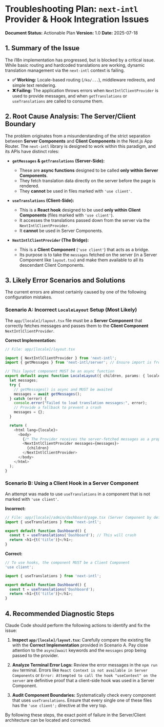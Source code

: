 
# Troubleshooting Plan: `next-intl` Provider & Hook Integration Issues

**Document Status:** Actionable Plan
**Version:** 1.0
**Date:** 2025-07-18

## 1. Summary of the Issue

The i18n implementation has progressed, but is blocked by a critical issue. While basic routing and hardcoded translations are working, dynamic translation management via the `next-intl` context is failing.

*   **✅ Working:** Locale-based routing (`/ko/...`), middleware redirects, and simple text rendering.
*   **❌ Failing:** The application throws errors when `NextIntlClientProvider` is used to provide messages, and when `getTranslations` or `useTranslations` are called to consume them.

## 2. Root Cause Analysis: The Server/Client Boundary

The problem originates from a misunderstanding of the strict separation between **Server Components** and **Client Components** in the Next.js App Router. The `next-intl` library is designed to work within this paradigm, and its APIs have distinct roles:

*   **`getMessages` & `getTranslations` (Server-Side):**
    *   These are **async functions** designed to be called **only within Server Components**.
    *   They fetch translation data directly on the server before the page is rendered.
    *   They **cannot** be used in files marked with `'use client'`.

*   **`useTranslations` (Client-Side):**
    *   This is a **React hook** designed to be used **only within Client Components** (files marked with `'use client'`).
    *   It accesses the translations passed down from the server via the `NextIntlClientProvider`.
    *   It **cannot** be used in Server Components.

*   **`NextIntlClientProvider` (The Bridge):**
    *   This is a **Client Component** (`'use client'`) that acts as a bridge.
    *   Its purpose is to take the `messages` fetched on the server (in a Server Component like `layout.tsx`) and make them available to all its descendant Client Components.

## 3. Likely Error Scenarios and Solutions

The current errors are almost certainly caused by one of the following configuration mistakes.

### Scenario A: Incorrect `LocaleLayout` Setup (Most Likely)

The `app/[locale]/layout.tsx` file must be a **Server Component** that correctly fetches messages and passes them to the **Client Component** `NextIntlClientProvider`.

**Correct Implementation:**
```typescript
// File: app/[locale]/layout.tsx

import { NextIntlClientProvider } from 'next-intl';
import { getMessages } from 'next-intl/server'; // Ensure import is from 'next-intl/server'

// This layout component MUST be an async function
export default async function LocaleLayout({ children, params: { locale } }) {
  let messages;
  try {
    // getMessages() is async and MUST be awaited
    messages = await getMessages();
  } catch (error) {
    console.error("Failed to load translation messages:", error);
    // Provide a fallback to prevent a crash
    messages = {}; 
  }

  return (
    <html lang={locale}>
      <body>
        {/* The Provider receives the server-fetched messages as a prop */}
        <NextIntlClientProvider messages={messages}>
          {children}
        </NextIntlClientProvider>
      </body>
    </html>
  );
}
```

### Scenario B: Using a Client Hook in a Server Component
An attempt was made to use `useTranslations` in a component that is not marked with `'use client'`.

**Incorrect:**
```typescript
// File: app/[locale]/admin/dashboard/page.tsx (Server Component by default)
import { useTranslations } from 'next-intl';

export default function Dashboard() {
  const t = useTranslations('Dashboard'); // This will crash
  return <h1>{t('title')}</h1>;
}
```

**Correct:**
```typescript
// To use hooks, the component MUST be a Client Component
'use client';

import { useTranslations } from 'next-intl';

export default function Dashboard() {
  const t = useTranslations('Dashboard');
  return <h1>{t('title')}</h1>;
}
```

## 4. Recommended Diagnostic Steps

Claude Code should perform the following actions to identify and fix the issue:

1.  **Inspect `app/[locale]/layout.tsx`:** Carefully compare the existing file with the **Correct Implementation** provided in Scenario A. Pay close attention to the `async`/`await` keywords and the `messages` prop being passed to the provider.

2.  **Analyze Terminal Error Logs:** Review the error messages in the `npm run dev` terminal. Errors like `React Context is not available in Server Components` or `Error: Attempted to call the hook "useContext" on the server` are definitive proof that a client-side hook was used in a Server Component.

3.  **Audit Component Boundaries:** Systematically check every component that uses `useTranslations`. Ensure that every single one of these files has the `'use client';` directive at the very top.

By following these steps, the exact point of failure in the Server/Client architecture can be located and corrected.
